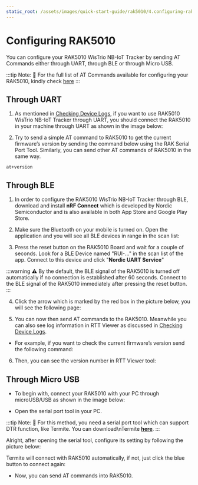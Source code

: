 ```yaml
---
static_root: /assets/images/quick-start-guide/rak5010/4.configuring-rak5010
---
```

# Configuring RAK5010

You can configure your RAK5010 WisTrio NB-IoT Tracker by sending AT Commands either through UART, through BLE or through Micro USB.

:::tip Note:
:pencil: For the full list of AT Commands available for configuring your RAK5010, kindly check [here](at-commands)
:::

## Through UART

1. As mentioned in [Checking Device Logs](checking-device-logs), if you want to use RAK5010 WisTrio NB-IoT Tracker through UART, you should connect the RAK5010 in your machine through UART as shown in the image below:

<rk-img
  :src="`${$frontmatter.static_root}/g1rz6rigcuznvqtlfcb5.jpg`"
  width="100%"
  figure-number="1"
  caption="RAK5010 and USB-UART Connection"
/>  

2. Try to send a simple AT command to RAK5010 to get the current firmware’s version by sending the command below using the RAK Serial Port Tool. Similarly, you can send other AT commands of RAK5010 in the same way.
```
at+version
```

<rk-img
  :src="`${$frontmatter.static_root}/viskdhazv9uu3yxhotid.jpg`"
  width="50%"
  figure-number="2"
  caption="AT command for Firmware Version"
/>  

## Through BLE

1. In order to configure the RAK5010 WisTrio NB-IoT Tracker through BLE, download and install **nRF Connect** which is developed by Nordic Semiconductor and is also available in both App Store and Google Play Store.

<rk-img
  :src="`${$frontmatter.static_root}/eponlb3piu1p6noof1np.png`"
  width="100%"
  figure-number="3"
  caption="nRF Connect App in Android and IOS"
/>  


2. Make sure the Bluetooth on your mobile is turned on. Open the application and you will see all BLE devices in range in the scan list:


<rk-img
  :src="`${$frontmatter.static_root}/rwpeihuyflhu65gopfml.jpg`"
  width="50%"
  figure-number="4"
  caption="Available Bluetooth Devices in the Nordic App"
/>  

3. Press the reset button on the RAK5010 Board and wait for a couple of seconds. Look for a BLE Device named "RUI-..." in the scan list of the app. Connect to this device and click "**Nordic UART Service**"

<rk-img
  :src="`${$frontmatter.static_root}/mg6xtfoepu06s33iedyu.jpg`"
  width="100%"
  figure-number="5"
  caption="Nordic UART Service in the Nordic App"
/>  

:::warning
:warning: By the default, the BLE signal of the RAK5010 is turned off automatically if no connection is established after 60 seconds. Connect to the BLE signal of the RAK5010 immediately after pressing the reset button.
:::

4. Click the arrow which is marked by the red box in the picture below, you will see the following page:


<rk-img
  :src="`${$frontmatter.static_root}/r7j95cqwrevod7qtvcsv.jpg`"
  width="50%"
  figure-number="6"
  caption="RX Characteristic in the Nordic UART Service"
/>  

5. You can now then send AT commands to the RAK5010. Meanwhile you can also see log information in RTT Viewer as discussed in [Checking Device Logs](checking-device-logs).

- For example, if you want to check the current firmware’s version send the following command:

<rk-img
  :src="`${$frontmatter.static_root}/jficmu58afzs3r1hkw5h.jpg`"
  width="100%"
  figure-number="7"
  caption="Sending AT Command via Nordic App"
/>  

6. Then, you can see the version number in RTT Viewer tool:
<rk-img
  :src="`${$frontmatter.static_root}/nqqegmebbppnrcguzshh.png`"
  width="100%"
  figure-number="8"
  caption="Log Info in J-Link RTT Viewer"
/>  


## Through Micro USB

- To begin with, connect your RAK5010 with your PC through microUSB/USB as shown in the image below:
<rk-img
  :src="`${$frontmatter.static_root}/ehzpnpgveqdplcndqwc7.jpg`"
  width="100%"
  figure-number="9"
  caption="MicroUSB Interface for RAK5010"
/> 

- Open the serial port tool in your PC.


:::tip Note:
:pencil: For this method, you need a serial port tool which can support DTR function, like Termite. You can download\nTermite [**here**](https:\/\/downloads.rakwireless.com\/en\/Cellular\/Tools\/).
:::

Alright, after opening the serial tool, configure its setting by following the picture below:

<rk-img
  :src="`${$frontmatter.static_root}/ginpaktnnszkf65cnlgo.png`"
  width="100%"
  figure-number="10"
  caption="Termite Configuration Enabling DTR"
/> 

Termite will connect with RAK5010 automatically, if not, just click the blue button to connect again:

<rk-img
  :src="`${$frontmatter.static_root}/fjdgvai3o7c0fkworis5.jpg`"
  width="100%"
  figure-number="11"
  caption="Termite Initial Log"
/> 

- Now, you can send AT commands into RAK5010.

<rk-img
  :src="`${$frontmatter.static_root}/ytdlpxiq25p7o1o3ylkr.png`"
  width="100%"
  figure-number="12"
  caption="Checked Log in Termite"
/> 

